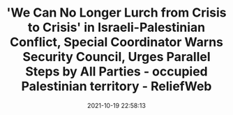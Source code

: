 ---
"title": "'We Can No Longer Lurch from Crisis to Crisis' in Israeli-Palestinian Conflict, Special Coordinator Warns Security Council, Urges Parallel Steps by All Parties - occupied Palestinian territory - ReliefWeb"
"date": "2021-10-19 22:58:13"
"feed_name": "GOOGLENEWSCONSTRUCTION"
"feed_website": "https://news.google.com/search?q=construction%2Bincident&hl=en-US&gl=US&ceid=US:en"
"feed_rss": "https://news.google.com/rss/search?q=construction%2Bincident&hl=en-US&gl=US&ceid=US:en"
"link": "https://reliefweb.int/report/occupied-palestinian-territory/we-can-no-longer-lurch-crisis-crisis-israeli-palestinian"
"source": "{'href': 'https://reliefweb.int', 'title': 'ReliefWeb'}"
"file": "_posts/2021-1-1-6958005600447c86f202612f0053f2fc15a9baf2.md"
"accident": "0"
"drilling": "0"
"represented_by": "0"
"dead": "0"
"injured": "0"
"arrested": "0"
"place": "unknown place"
"where": "unknown site"
"causes": "unknown"
"place_uri": "unknown place"
---
